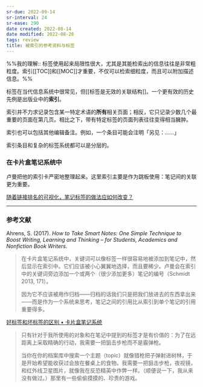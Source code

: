 ```yaml
---
sr-due: 2022-09-14
sr-interval: 24
sr-ease: 290
date created: 2022-08-14
date modified: 2022-08-20
tags: review
title: 被索引的参考资料与标签
---
```


%%我的理解:: 标签使用起来局限性很大，尤其是其能检索出的信息往往是非常粗粒度。索引[[TOC]]和[[MOC]]才重要，不仅可以检索细粒度，而且可以附加描述信息。%%

标签在当代信息系统中很常见，但[[标签是无效的关联结构]]。一个更有效的历史先例是出版业中的**索引**。

索引并不力求记录包含某一特定术语的**所有**相关页面；相反，它只记录少数几个最重要的页面在第几页。相比之下，带有特定标签的页面列表往往变得相当臃肿。

索引也可以包括其他编辑备注。例如，一个条目可能会注明「另见：……」

索引条目和复杂的标签系统都可以是分层的。

### 在卡片盒笔记系统中

卢曼把他的索引卡严密地整理起来。这里索引主要是作为跳板使用：笔记间的关联更为重要。

[随着链接排名的可视化，笔记标签的做法应如何改变？](https://notes.andymatuschak.org/z6sneASDP9aEWzMRyreUk8ZDL1doujXWJerS3)

___

### 参考文献

Ahrens, S. (2017). _How to Take Smart Notes: One Simple Technique to Boost Writing, Learning and Thinking – for Students, Academics and Nonfiction Book Writers_.

> 在卡片盒笔记系统中，关键词可以像标签一样很容易地被添加到笔记中，然后显示在索引中。它们应该被小心翼翼地选择，而且要稀少。卢曼会在索引中的关键词旁边添加一个或两个（很少添加更多）笔记的编号（Schmidt 2013, 171）。
>
> 因为它不应该被用作归档——归档的话我们只是把我们放进去的东西拿出来——而是作为一个系统来思考，笔记之间的引用比从索引到单个笔记的引用重要得多。

[好标签和坏标签的区别 • 卡片盒笔记系统](https://zettelkasten.de/posts/object-tags-vs-topic-tags/)

> 只有针对于我所使用的对象和在笔记中提到的标签才是有价值的：为了在远距离上采取精确的行动，我需要一把狙击步枪而不是霰弹枪。
>
> 当你在你的档案库中搜索一个主题（topic）就像猎枪把子弹射进树林，于是开始希望能收获过会放在餐桌上的食物。我需要一把狙击步枪，夜视镜，和红外线卫星图片，就像我在反恐精英中作弊一样。（顺便说一下，我从来没有做过。）那里有一些偷偷摸摸的、珍贵的游戏。
